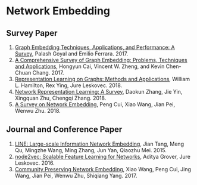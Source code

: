 # Network Embedding


## Survey Paper

1. [Graph Embedding Techniques, Applications, and Performance: A Survey](https://arxiv.org/pdf/1705.02801.pdf), Palash Goyal and Emilio Ferrara. 2017.
2. [A Comprehensive Survey of Graph Embedding: Problems, Techniques and Applications](https://arxiv.org/pdf/1709.07604.pdf), Hongyun Cai, Vincent W. Zheng, and Kevin Chen-Chuan Chang. 2017.
3. [Representation Learning on Graphs: Methods and Applications](https://arxiv.org/pdf/1709.05584.pdf), William L. Hamilton, Rex Ying, Jure Leskovec. 2018.
4. [Network Representation Learning: A Survey](https://arxiv.org/pdf/1801.05852.pdf), Daokun Zhang, Jie Yin, Xingquan Zhu, Chengqi Zhang. 2018.
5. [A Survey on Network Embedding](https://arxiv.org/pdf/1711.08752.pdf), Peng Cui, Xiao Wang, Jian Pei, Wenwu Zhu. 2018.


## Journal and Conference Paper

1. [LINE: Large-scale Information Network Embedding](https://arxiv.org/pdf/1503.03578.pdf), Jian Tang, Meng Qu, Mingzhe Wang, Ming Zhang, Jun Yan, Qiaozhu Mei. 2015.
2. [node2vec: Scalable Feature Learning for Networks](https://arxiv.org/pdf/1607.00653.pdf), Aditya Grover, Jure Leskovec. 2016.
3. [Community Preserving Network Embedding](http://www.aaai.org/ocs/index.php/AAAI/AAAI17/paper/download/14589/13763), Xiao Wang, Peng Cui, Jing Wang, Jian Pei, Wenwu Zhu, Shiqiang Yang. 2017.